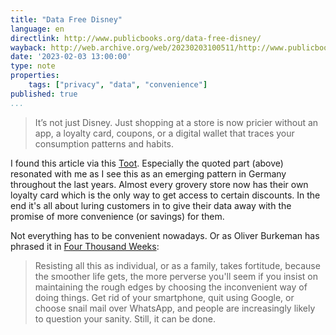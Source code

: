 ```yaml
---
title: "Data Free Disney"
language: en
directlink: http://www.publicbooks.org/data-free-disney/
wayback: http://web.archive.org/web/20230203100511/http://www.publicbooks.org/data-free-disney/
date: '2023-02-03 13:00:00'
type: note
properties:
    tags: ["privacy", "data", "convenience"]
published: true
...
```


> It’s not just Disney. Just shopping at a store is now pricier without an app, a loyalty card, coupons, or a digital wallet that traces your consumption patterns and habits.

I found this article via this [Toot](https://chaos.social/@cyberlyra@mastodon.social/109786821606126684). Especially the quoted part (above) resonated with me as I see this as an emerging pattern in Germany throughout the last years. Almost every grovery store now has their own loyalty card which is the only way to get access to certain discounts. In the end it's all about luring customers in to give their data away with the promise of more convenience (or savings) for them.

Not everything has to be convenient nowadays. Or as Oliver Burkeman has phrased it in [Four Thousand Weeks](https://bookwyrm.social/book/751744/s/four-thousand-weeks):

> Resisting all this as individual, or as a family, takes fortitude, because the smoother life gets, the more perverse you'll seem if you insist on maintaining the rough edges by choosing the inconvenient way of doing things. Get rid of your smartphone, quit using Google, or choose snail mail over WhatsApp, and people are increasingly likely to question your sanity. Still, it can be done.